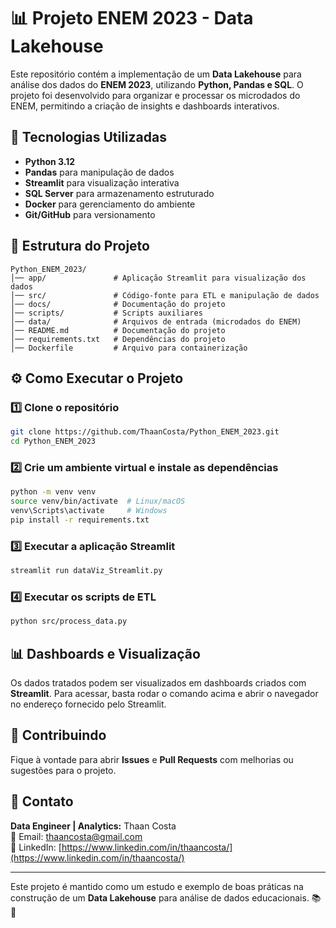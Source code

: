 # 📊 Projeto ENEM 2023 - Data Lakehouse

Este repositório contém a implementação de um **Data Lakehouse** para análise dos dados do **ENEM 2023**, utilizando **Python, Pandas e SQL**. O projeto foi desenvolvido para organizar e processar os microdados do ENEM, permitindo a criação de insights e dashboards interativos.

## 🚀 Tecnologias Utilizadas

- **Python 3.12**
- **Pandas** para manipulação de dados
- **Streamlit** para visualização interativa
- **SQL Server** para armazenamento estruturado
- **Docker** para gerenciamento do ambiente
- **Git/GitHub** para versionamento

## 📁 Estrutura do Projeto

```
Python_ENEM_2023/
│── app/               # Aplicação Streamlit para visualização dos dados
│── src/               # Código-fonte para ETL e manipulação de dados
│── docs/              # Documentação do projeto
│── scripts/           # Scripts auxiliares
│── data/              # Arquivos de entrada (microdados do ENEM)
│── README.md          # Documentação do projeto
│── requirements.txt   # Dependências do projeto
│── Dockerfile         # Arquivo para containerização
```

## ⚙️ Como Executar o Projeto

### 1️⃣ **Clone o repositório**
```sh
git clone https://github.com/ThaanCosta/Python_ENEM_2023.git
cd Python_ENEM_2023
```

### 2️⃣ **Crie um ambiente virtual e instale as dependências**
```sh
python -m venv venv
source venv/bin/activate  # Linux/macOS
venv\Scripts\activate     # Windows
pip install -r requirements.txt
```

### 3️⃣ **Executar a aplicação Streamlit**
```sh
streamlit run dataViz_Streamlit.py
```

### 4️⃣ **Executar os scripts de ETL**
```sh
python src/process_data.py
```

## 📊 Dashboards e Visualização
Os dados tratados podem ser visualizados em dashboards criados com **Streamlit**. Para acessar, basta rodar o comando acima e abrir o navegador no endereço fornecido pelo Streamlit.

## 🤝 Contribuindo
Fique à vontade para abrir **Issues** e **Pull Requests** com melhorias ou sugestões para o projeto.

## 📩 Contato
**Data Engineer | Analytics:** Thaan Costa  
📧 Email: [thaancosta@gmail.com](mailto:thaancosta@gmail.com)  
🔗 LinkedIn: [https://www.linkedin.com/in/thaancosta/](https://www.linkedin.com/in/thaancosta/) 

---

Este projeto é mantido como um estudo e exemplo de boas práticas na construção de um **Data Lakehouse** para análise de dados educacionais. 📚🚀

